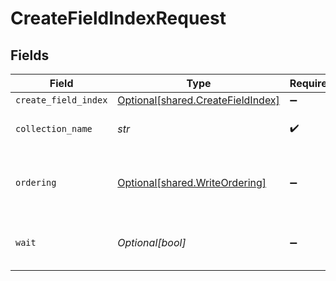 # CreateFieldIndexRequest


## Fields

| Field                                                                        | Type                                                                         | Required                                                                     | Description                                                                  |
| ---------------------------------------------------------------------------- | ---------------------------------------------------------------------------- | ---------------------------------------------------------------------------- | ---------------------------------------------------------------------------- |
| `create_field_index`                                                         | [Optional[shared.CreateFieldIndex]](../../models/shared/createfieldindex.md) | :heavy_minus_sign:                                                           | Field name                                                                   |
| `collection_name`                                                            | *str*                                                                        | :heavy_check_mark:                                                           | Name of the collection                                                       |
| `ordering`                                                                   | [Optional[shared.WriteOrdering]](../../models/shared/writeordering.md)       | :heavy_minus_sign:                                                           | define ordering guarantees for the operation                                 |
| `wait`                                                                       | *Optional[bool]*                                                             | :heavy_minus_sign:                                                           | If true, wait for changes to actually happen                                 |